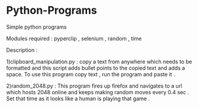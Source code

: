 # Python-Programs
Simple python programs

Modules required : pyperclip , selenium , random , time

Description :

1)clipboard_manipulation.py : copy a text from anywhere which needs to be formatted and this script adds bullet points to the 
  copied text and adds a space. To use this program copy text , run the program and paste it .
  
2)random_2048.py : This program fires up firefox and navigates to a url which hosts 2048 online and keeps making random moves
  every 0.4 sec . Set that time as it looks like a human is playing that game .
  
  

